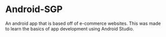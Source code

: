 # Android-SGP
An android app that is based off of e-commerce websites. This was made to learn the basics of app development using Android Studio.
